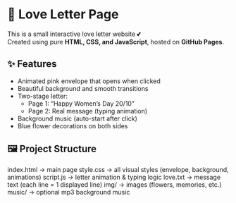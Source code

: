 # 💌 Love Letter Page

This is a small interactive love letter website 💕  
Created using pure **HTML, CSS, and JavaScript**, hosted on **GitHub Pages**.

## ✨ Features
- Animated pink envelope that opens when clicked
- Beautiful background and smooth transitions
- Two-stage letter:
  - Page 1: “Happy Women’s Day 20/10”
  - Page 2: Real message (typing animation)
- Background music (auto-start after click)
- Blue flower decorations on both sides

## 🖼️ Project Structure
index.html → main page
style.css → all visual styles (envelope, background, animations)
script.js → letter animation & typing logic
love.txt → message text (each line = 1 displayed line)
img/ → images (flowers, memories, etc.)
music/ → optional mp3 background music


